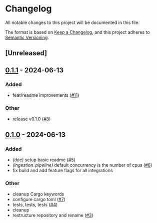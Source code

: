 # Changelog
All notable changes to this project will be documented in this file.

The format is based on [Keep a Changelog](https://keepachangelog.com/en/1.0.0/),
and this project adheres to [Semantic Versioning](https://semver.org/spec/v2.0.0.html).

## [Unreleased]

## [0.1.1](https://github.com/bosun-ai/swiftide/compare/v0.1.0...v0.1.1) - 2024-06-13

### Added
- feat/readme improvements ([#11](https://github.com/bosun-ai/swiftide/pull/11))

### Other
- release v0.1.0 ([#8](https://github.com/bosun-ai/swiftide/pull/8))

## [0.1.0](https://github.com/bosun-ai/swiftide/releases/tag/v0.1.0) - 2024-06-13

### Added
- *(doc)* setup basic readme ([#5](https://github.com/bosun-ai/swiftide/pull/5))
- *(ingestion_pipeline)* default concurrency is the number of cpus ([#6](https://github.com/bosun-ai/swiftide/pull/6))
- fix build and add feature flags for all integrations

### Other
- cleanup Cargo keywords
- configure cargo toml ([#7](https://github.com/bosun-ai/swiftide/pull/7))
- tests, tests, tests ([#4](https://github.com/bosun-ai/swiftide/pull/4))
- cleanup
- restructure repository and rename ([#3](https://github.com/bosun-ai/swiftide/pull/3))
